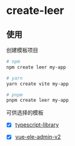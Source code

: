 # create-leer



## 使用

创建模板项目

```bash
# npm
npm create leer my-app

# yarn
yarn create vite my-app

# pnpm
pnpm create leer my-app
```



可供选择的模板

- [x] [typescript-library](https://github.com/charrue/create-leer/blob/master/templates/typescript-library/README.md)

- [x] [vue-ele-admin-v2](https://github.com/charrue/create-leer/blob/master/templates/vue-ele-admin-v2/README.md)


